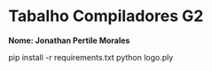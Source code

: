 # Tabalho Compiladores G2
<b> Nome: Jonathan Pertile Morales </b>

pip install -r requirements.txt
python logo.ply
